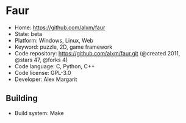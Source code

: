 # Faur

- Home: https://github.com/alxm/faur
- State: beta
- Platform: Windows, Linux, Web
- Keyword: puzzle, 2D, game framework
- Code repository: https://github.com/alxm/faur.git (@created 2011, @stars 47, @forks 4)
- Code language: C, Python, C++
- Code license: GPL-3.0
- Developer: Alex Margarit

## Building

- Build system: Make
